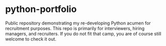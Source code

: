 # python-portfolio
Public repository demonstrating my re-developing Python acumen for recruitment purposes. This repo is primarily for interviewers, hiring managers, and recruiters. If you do not fit that camp, you are of course still welcome to check it out.
